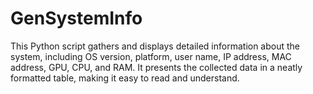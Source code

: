 # GenSystemInfo
This Python script gathers and displays detailed information about the system, including OS version, platform, user name, IP address, MAC address, GPU, CPU, and RAM. It presents the collected data in a neatly formatted table, making it easy to read and understand.
